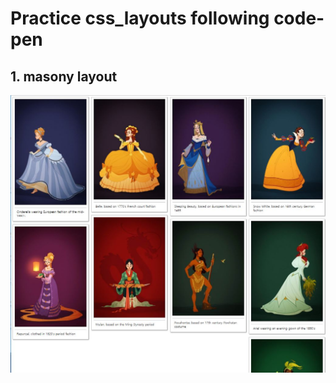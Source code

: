 Practice css_layouts following code-pen
=======================================

## 1. masony layout
![Alt text](/images/masonry.jpg "masonry")
